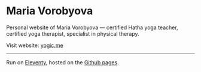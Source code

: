 # Maria Vorobyova

Personal website of Maria Vorobyova — certified Hatha yoga teacher, certified yoga therapist, specialist in physical therapy.

Visit website: [yogic.me](https://yogic.me)

---

Run on [Eleventy](https://www.11ty.io/), hosted on the [Github pages](https://pages.github.com/).
